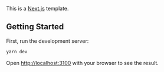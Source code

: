 This is a [Next.js](https://nextjs.org/) template.

## Getting Started

First, run the development server:

```bash
yarn dev
```

Open [http://localhost:3100](http://localhost:3100) with your browser to see the result.
